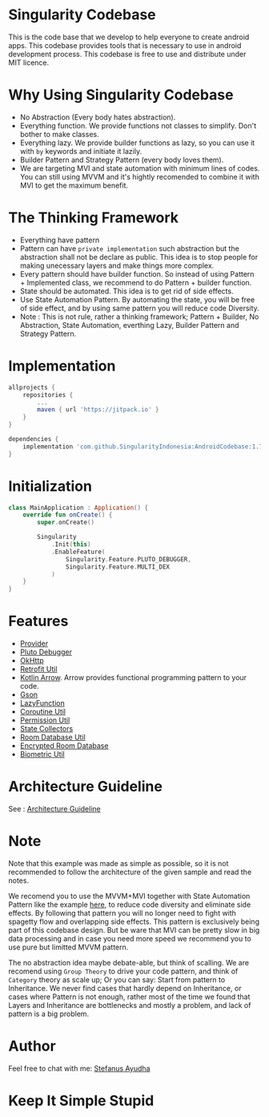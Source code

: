 # Singularity Codebase
This is the code base that we develop to help everyone to create android apps.
This codebase provides tools that is necessary to use in android development process.
This codebase is free to use and distribute under MIT licence.

# Why Using Singularity Codebase
- No Abstraction (Every body hates abstraction).
- Everything function. We provide functions not classes to simplify. Don't bother to make classes.
- Everything lazy. We provide builder functions as lazy, so you can use it with `by` keywords and initiate it lazily.
- Builder Pattern and Strategy Pattern (every body loves them).
- We are targeting MVI and state automation with minimum lines of codes. You can still using MVVM and it's hightly recomended to combine it with MVI to get the maximum benefit.

# The Thinking Framework
- Everything have pattern
- Pattern can have ``private implementation`` such abstraction but the abstraction shall not be declare as public. 
  This idea is to stop people for making unecessary layers and make things more complex.
- Every pattern should have builder function. So instead of using Pattern + Implemented class, we recommend to do Pattern + builder function.
- State should be automated. This idea is to get rid of side effects.
- Use State Automation Pattern. By automating the state, you will be free of side effect, and by using same pattern you will reduce code Diversity.
- Note : This is not rule, rather a thinking framework; Pattern + Builder, No Abstraction, State Automation, everthing Lazy, Builder Pattern and Strategy Pattern.

# Implementation
```groovy
allprojects {
    repositories {
        ...
        maven { url 'https://jitpack.io' }
    }
}

dependencies {
    implementation 'com.github.SingularityIndonesia:AndroidCodebase:1.7.2'
}
```

# Initialization
```kotlin
class MainApplication : Application() {
    override fun onCreate() {
        super.onCreate()

        Singularity
            .Init(this)
            .EnableFeature(
                Singularity.Feature.PLUTO_DEBUGGER,
                Singularity.Feature.MULTI_DEX
            )
    }
}
```

# Features
- [Provider](docs/Provider.md)
- [Pluto Debugger](https://androidpluto.com/)
- [OkHttp](docs/OkHttp.md)
- [Retrofit Util](docs/Retrofit.md)
- [Kotlin Arrow](https://arrow-kt.io/).
  Arrow provides functional programming pattern to your code.
- [Gson](https://github.com/google/gson)
- [LazyFunction](docs/LazyFunction.md)
- [Coroutine Util](docs/Coroutine.md)
- [Permission Util](docs/Permission.md)
- [State Collectors](docs/StateCollector.md)
- [Room Database Util](docs/Room.md)
- [Encrypted Room Database](docs/EncryptedRoom.md)
- [Biometric Util](docs/Biometric.md)

# Architecture Guideline
See : [Architecture Guideline](docs/ArchitectureGuideline.md)

# Note
Note that this example was made as simple as possible, so it is not recommended to follow the architecture of the given sample and read the notes.

We recomend you to use the MVVM+MVI together with State Automation Pattern like the example [here](app/src/main/java/com/singularity_code/singularitycodebase/ui/activity/providerdemo/ProviderDemoViewModel.kt), to reduce code diversity and eliminate side effects.
By following that pattern you will no longer need to fight with spagetty flow and overlapping side effects. This pattern is exclusively being part of this codebase design.
But be ware that MVI can be pretty slow in big data processing and in case you need more speed we recommend you to use pure but limitted MVVM pattern.

The no abstraction idea maybe debate-able, but think of scalling. We are recomend using `Group Theory` to drive your code pattern, and think of `Category` theory as scale up; Or you can say: Start from pattern to Inheritance. We never find cases that hardly depend on Inheritance, or cases where Pattern is not enough, rather most of the time we found that Layers and Inheritance are bottlenecks and mostly a problem, and lack of pattern is a big problem.

# Author
Feel free to chat with me: [Stefanus Ayudha](https://github.com/stefanusayudha)

# Keep It Simple Stupid
